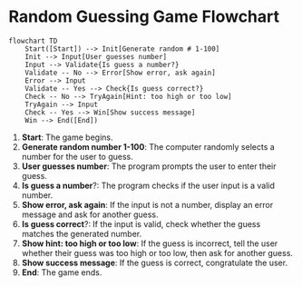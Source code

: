 # Random Guessing Game Flowchart
```mermaid
flowchart TD
    Start([Start]) --> Init[Generate random # 1-100]
    Init --> Input[User guesses number]
    Input --> Validate{Is guess a number?}
    Validate -- No --> Error[Show error, ask again]
    Error --> Input
    Validate -- Yes --> Check{Is guess correct?}
    Check -- No --> TryAgain[Hint: too high or too low]
    TryAgain --> Input
    Check -- Yes --> Win[Show success message]
    Win --> End([End])
```
1. **Start**: The game begins.
2. **Generate random number 1-100**: The computer randomly selects a number for the user to guess.
3. **User guesses number**: The program prompts the user to enter their guess.
4. **Is guess a number**?: The program checks if the user input is a valid number.
5. **Show error, ask again**: If the input is not a number, display an error message and ask for another guess.
6. **Is guess correct**?: If the input is valid, check whether the guess matches the generated number.
7. **Show hint: too high or too low**: If the guess is incorrect, tell the user whether their guess was too high or too low, then ask for another guess.
8. **Show success message**: If the guess is correct, congratulate the user.
9. **End**: The game ends.
